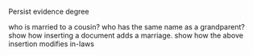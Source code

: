 Persist evidence degree


who is married to a cousin?
who has the same name as a grandparent?
show how inserting a document adds a marriage.
show how the above insertion modifies in-laws